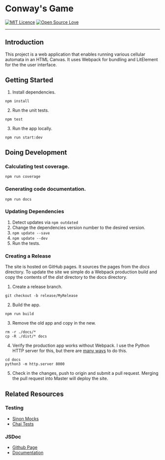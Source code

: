 # Conway's Game

[![MIT Licence](https://badges.frapsoft.com/os/mit/mit.png?v=103)](https://opensource.org/licenses/mit-license.php)
[![Open Source Love](https://badges.frapsoft.com/os/v3/open-source.png?v=103)](https://github.com/ellerbrock/open-source-badges/)

---

## Introduction

This project is a web application that enables running various cellular
automata in an HTML Canvas. It uses Webpack for bundling and LitElement
for the the user interface.

## Getting Started

1. Install dependencies.

```shell
npm install
```

2. Run the unit tests.

```shell
npm test
```

3. Run the app locally.

```shell
npm run start:dev
```

## Doing Development

### Calculating test coverage.

```shell
npm run coverage
```

### Generating code documentation.

```shell
npm run docs
```

### Updating Dependencies

1. Detect updates via `npm outdated`
2. Change the dependencies version number to the desired version.
3. `npm update --save`
4. `npm update --dev`
5. Run the tests.

### Creating a Release

The site is hosted on GitHub pages. It sources the pages from the _docs_ directory.
To update the site we simple do a Webpack production build and copy the contents
of the _dist_ directory to the docs directory.

1. Create a release branch.

```shell
git checkout -b release/MyRelease
```

2. Build the app.

```shell
npm run build
```

3. Remove the old app and copy in the new.

```shell
rm -r ./docs/*
cp -R ./dist/* docs
```

4. Verify the production app works without Webpack. I use
   the Python HTTP server for this, but there are [many ways](https://gist.github.com/willurd/5720255)
   to do this.

```shell
cd docs
python3 -m http.server 8000
```

5. Check in the changes, push to origin and submit a pull request.
   Merging the pull request into Master will deploy the site.

## Related Resources

### Testing

- [Sinon Mocks](http://sinonjs.org/)
- [Chai Tests](http://chaijs.com/)

### JSDoc

- [Github Page](https://github.com/jsdoc3/jsdoc)
- [Documentation](http://usejsdoc.org)
